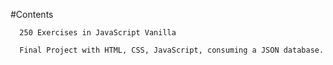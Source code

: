 #Contents

      250 Exercises in JavaScript Vanilla

      Final Project with HTML, CSS, JavaScript, consuming a JSON database.
